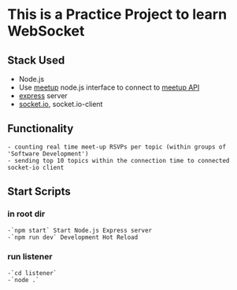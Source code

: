 # This is a Practice Project to learn WebSocket
## Stack Used
   - Node.js
   - Use [meetup](https://www.npmjs.com/package/meetup) node.js interface to connect to [meetup API](https://www.meetup.com/meetup_api/)
   - [express](https://expressjs.com/) server
   - [socket.io](https://socket.io/), socket.io-client
## Functionality
    - counting real time meet-up RSVPs per topic (within groups of 'Software Development')
    - sending top 10 topics within the connection time to connected socket-io client

## Start Scripts
 ### in root dir
    -`npm start` Start Node.js Express server
    -`npm run dev` Development Hot Reload
 ### run listener
    -`cd listener`
    -`node .`

